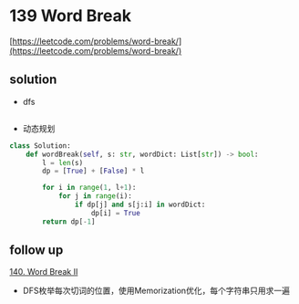 # 139 Word Break
[https://leetcode.com/problems/word-break/](https://leetcode.com/problems/word-break/)

## solution

- dfs
```python

```

- 动态规划
```python
class Solution:
    def wordBreak(self, s: str, wordDict: List[str]) -> bool:
        l = len(s)
        dp = [True] + [False] * l

        for i in range(1, l+1):
            for j in range(i):
                if dp[j] and s[j:i] in wordDict:
                    dp[i] = True
        return dp[-1]
```

## follow up
[140. Word Break II](https://leetcode.com/problems/word-break-ii/)

- DFS枚举每次切词的位置，使用Memorization优化，每个字符串只用求一遍
```python

```

